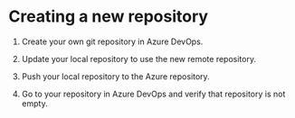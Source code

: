 # Creating a new repository

1. Create your own git repository in Azure DevOps.

2. Update your local repository to use the new remote repository.

3. Push your local repository to the Azure repository.

4. Go to your repository in Azure DevOps and verify that repository is not empty.